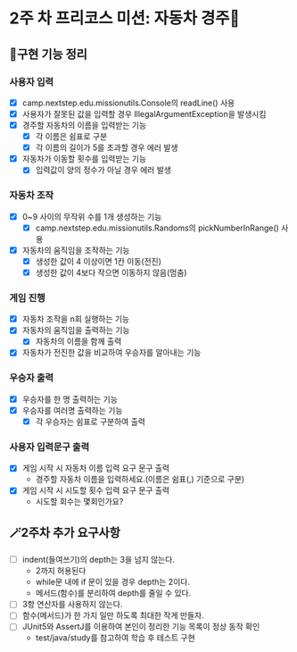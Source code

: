 # 2주 차 프리코스 미션: 자동차 경주🚗

## 📄구현 기능 정리

### 사용자 입력

- [x] camp.nextstep.edu.missionutils.Console의 readLine() 사용
- [x] 사용자가 잘못된 값을 입력할 경우 IllegalArgumentException을 발생시킴
- [x] 경주할 자동차의 이름을 입력받는 기능
    - [x] 각 이름은 쉼표로 구분
    - [x] 각 이름의 길이가 5를 초과할 경우 에러 발생
- [x] 자동차가 이동할 횟수를 입력받는 기능
    - [x] 입력값이 양의 정수가 아닐 경우 에러 발생

### 자동차 조작

- [x] 0~9 사이의 무작위 수를 1개 생성하는 기능
    - [x] camp.nextstep.edu.missionutils.Randoms의 pickNumberInRange() 사용
- [x] 자동차의 움직임을 조작하는 기능
    - [x] 생성한 값이 4 이상이면 1칸 이동(전진)
    - [x] 생성한 값이 4보다 작으면 이동하지 않음(멈춤)

### 게임 진행

- [x] 자동차 조작을 n회 실행하는 기능
- [x] 자동차의 움직임을 출력하는 기능
    - [x] 자동차의 이름을 함께 출력
- [x] 자동차가 전진한 값을 비교하여 우승자를 알아내는 기능

### 우승자 출력

- [x] 우승자를 한 명 출력하는 기능
- [x] 우승자를 여러명 출력하는 기능
    - [x] 각 우승자는 쉼표로 구분하여 출력

### 사용자 입력문구 출력

- [x] 게임 시작 시 자동차 이름 입력 요구 문구 출력
    - 경주할 자동차 이름을 입력하세요.(이름은 쉼표(,) 기준으로 구분)
- [x] 게임 시작 시 시도할 횟수 입력 요구 문구 출력
    - 시도할 회수는 몇회인가요?

## 🪄2주차 추가 요구사항

-[ ] indent(들여쓰기)의 depth는 3을 넘지 않는다.
    - 2까지 허용된다
    - while문 내에 if 문이 있을 경우 depth는 2이다.
    - 메서드(함수)를 분리하여 depth를 줄일 수 있다.
- [ ] 3항 연산자를 사용하지 않는다.
- [ ] 함수(메서드)가 한 가지 일만 하도록 최대한 작게 만들자.
- [ ] JUnit5와 AssertJ를 이용하여 본인이 정리한 기능 목록이 정상 동작 확인
    - test/java/study를 참고하여 학습 후 테스트 구현